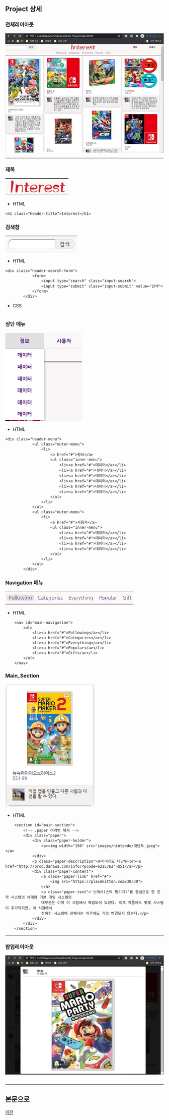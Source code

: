 ## Project 상세

### 전체레이아웃
<kbd>![결과1](/04_Project/Project_실행화면/Result_01.JPG "전체레이아웃")</kbd>

--------------------------------------
### 제목
<kbd>![제목](/04_Project/Project_실행화면/제목.PNG "제목")</kbd>

* HTML
```
<h1 class="header-title">Interest</h1>
```


### 검색창
<kbd>![검색창](/04_Project/Project_실행화면/검색메뉴.PNG "검색창")</kbd>

* HTML
```
<div class="header-search-form">
            <form>
                <input type="search" class="input-search">
                <input type="submit" class="input-submit" value="검색">
            </form>
        </div>
```

* CSS
```

```

### 상단 메뉴
<kbd>![상단_메뉴](/04_Project/Project_실행화면/outer_menu.PNG "상단_메뉴")</kbd>

* HTML
```
<div class="header-menu">
            <ul class="outer-menu">
                <li>
                    <a href="#">정보</a>
                    <ul class="inner-menu">
                        <li><a href="#">데이터</a></li>
                        <li><a href="#">데이터</a></li>
                        <li><a href="#">데이터</a></li>
                        <li><a href="#">데이터</a></li>
                        <li><a href="#">데이터</a></li>
                        <li><a href="#">데이터</a></li>
                    </ul>
                </li>
            </ul>
            <ul class="outer-menu">
                <li>
                    <a href="#">사용자</a>
                    <ul class="inner-menu">
                        <li><a href="#">데이터</a></li>
                        <li><a href="#">데이터</a></li>
                        <li><a href="#">데이터</a></li>
                        <li><a href="#">데이터</a></li>
                    </ul>
                </li>
            </ul>
        </div>
```


### Navigation 메뉴
<kbd>![Navigation](/04_Project/Project_실행화면/main_navigation.PNG "Navigation")</kbd>

* HTML
```
    <nav id="main-navigation">
        <ul>
            <li><a href="#">Following</a></li>
            <li><a href="#">Categories</a></li>
            <li><a href="#">Everything</a></li>
            <li><a href="#">Popular</a></li>
            <li><a href="#">Gift</a></li>
        </ul>
    </nav>
```


### Main_Section
<kbd>![paper](/04_Project/Project_실행화면/paper.PNG "paper")</kbd>

* HTML
```
    <section id="main-section">
        <!-- .paper 여러번 복사 -->
        <div class="paper">
            <div class="paper-holder">
                <a><img width="190" src="images/nintendo/대난투.jpeg"></a>
            </div>
            <p class="paper-description">슈퍼마리오 대난투<br><a href="http://prod.danawa.com/info/?pcode=6215762">$51</a></p>
            <div class="paper-content">
                <a class="paper-link" href="#">
                    <img src="https://placekitten.com/30/30">
                </a>
                <p class="paper-text">'스매시(스틱 튕기기)'를 중심으로 한 조작 시스템의 체계와 기본 게임 시스템의 
                대부분은 이미 이 시점에서 확립되어 있었다. 이후 작품에도 몇몇 시스템이 추가되지만, 이 시점에서 
                정해진 시스템에 관해서는 이후에도 거의 변경되지 않는다.</p>
            </div>
        </div>
    </section>
```


---------------------------
### 팝업레이아웃
<kbd>![결과2](/04_Project/Project_실행화면/Result_02.JPG "팝업레이아웃")</kbd>

```
```

--------------------------------
## 본문으로

[이전](https://github.com/kg4543/StudyHtml)
